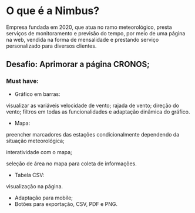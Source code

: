 #
# O que é a Nimbus?

Empresa fundada em 2020, que atua no ramo meteorológico, presta serviços de monitoramento e previsão do tempo, por meio de uma página na web, vendida na forma de mensalidade e prestando serviço personalizado para diversos clientes.

## Desafio: Aprimorar a página CRONOS;

### Must have:

- Gráfico em barras:

visualizar as variáveis velocidade de vento; rajada de vento; direção do vento; filtros em todas as funcionalidades e adaptação dinâmica do gráfico.

- Mapa:

preencher marcadores das estações condicionalmente dependendo da situação meteorológica;

interatividade com o mapa;

seleção de área no mapa para coleta de informações.

- Tabela CSV:

visualização na página.

- Adaptação para mobile;
- Botões para exportação, CSV, PDF e PNG.

